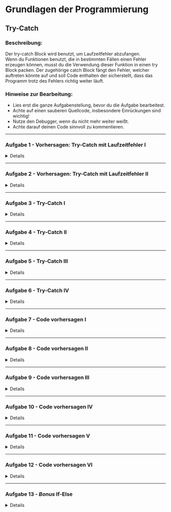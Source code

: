 
# Grundlagen der Programmierung
## Try-Catch



### Beschreibung:
Der try-catch Block wird benutzt, um Laufzeitfehler abzufangen.  
Wenn du Funktionen benutzt, die in bestimmten Fällen einen Fehler erzeugen können, 
musst du die Verwendung dieser Funktion in einen try Block packen. 
Der zugehörige catch Block fängt den Fehler, welcher auftreten könnte auf 
und soll Code enthalten der sicherstellt, 
dass das Programm trotz des Fehlers richtig weiter läuft.


### Hinweise zur Bearbeitung:
- Lies erst die ganze Aufgabenstellung, bevor du die Aufgabe bearbeitest.
- Achte auf einen sauberen Quellcode, insbesondere Einrückungen sind wichtig!
- Nutze den Debugger, wenn du nicht mehr weiter weißt.
- Achte darauf deinen Code sinnvoll zu kommentieren.

---
### Aufgabe 1 - Vorhersagen: Try-Catch mit Laufzeitfehler I

<details>

In dieser Aufgabe bekommst du Code gegeben, in dem ein try-catch Block verwendet wird.  
Es geht dabei um die Buchung von Sitzplätzen in einem Flugzeug.

Schau dir den Codeausschnitt an.
- Was wird hier ausgegeben?

Notiere dir deine Antwort. (z.B. in einem Kommentar)  
Führe dann den Code aus.
- Wird das ausgegeben, was du dir notiert hast?

```kotlin
var availableSeats = 6

fun main() {
    try {
        reserveSeats(8)
    } catch (e: Exception) {
        println("Es sind leider nicht mehr genug Sitzplätze verfügbar.")
    }
}

fun reserveSeats(numberOfSeats: Int) {
    println("Es wird überprüft, ob noch " + numberOfSeats + " Sitzeplätze verfügbar sind...")
    if (numberOfSeats > availableSeats) {
        throw Exception("not enough available seats left")
    } else {
        availableSeats = availableSeats - numberOfSeats
        println("Die Sitzplätze wurden erfolgreich gebucht!")
    }
}
```

> Hinweis: Eine Variable muss nicht zwingend innerhalb einer Funktion angelegt werden, 
sie kann auch außerhalb angelegt werden. 

**Modul für die Aufgabe:** *Aufgabe1*  
**Datei für die Aufgabe:** *1_TextAbgabe.kt*

</details>

---
### Aufgabe 2 - Vorhersagen: Try-Catch mit Laufzeitfehler II

<details>

In dieser Aufgabe bekommst du Code gegeben, in dem ein try-catch Block verwendet wird.  
Hier geht es um das Bestellen von Schuhen und was passiert, wenn keine Schuhe mehr da sind.

Schau dir den Codeausschnitt an.
- Was wird hier ausgegeben?

Notiere dir deine Antwort. (z.B. in einem Kommentar)  
Führe dann den Code aus.
- Wird das ausgegeben, was du dir notiert hast?

```kotlin
var numberOfShoes = 0

fun main() {
    try {
        orderShoes()
    } catch (e: Exception) {
        println("Diese Schuhe sind leider ausverkauft")
    }
}

fun orderShoes() {
    println("Es wird überprüft ob die Schuhe noch vorrätig sind...")
    if (numberOfShoes > 0) {
        println("Die Schuhe wurden bestellt")
        numberOfShoes = numberOfShoes - 1
    } else {
        throw Exception("no shoes available")
    }
}
```

**Modul für die Aufgabe:** *Aufgabe2*  
**Datei für die Aufgabe:** *2_TextAbgabe.kt*

</details>

---

### Aufgabe 3 - Try-Catch I

<details>

In dieser Aufgabe ist eine Funktion `buyItem()` gegeben, mit der ein Kunde ein Produkt kaufen kann.  
Diese erzeugt einen Fehler, falls das Produkt nicht mehr vorhanden ist.  
In diesem Beispiel erzeugt die Funktion immer einen Laufzeitfehler.

Deine Aufgabe ist es den erzeugten Laufzeitfehler aufzufangen, indem du den Funktionsaufruf `buyItem()` in der `main()` in einen Try-Block packst.  
Erstelle dazu einen Catch-Block mit dem Parameter `e: Exception`.
Im Catch-Block soll jetzt mit der println()-Funktion der Text `Ein Fehler ist aufgetreten: ` zusammen mit der Exception `e` ausgegeben werden.  
Am Ende sollte auf der Konsole also stehen:

```
Ein Fehler ist aufgetreten: item not in stock exception
```

**Modul für die Aufgabe:** *Aufgabe3*  
**Datei für die Aufgabe:** *1_TryCatch.kt*

</details>

---

### Aufgabe 4 - Try-Catch II

<details>

In dieser Aufgabe ist eine Liste `numbers` mit 4 Elementen vorgegeben.  
Darunter versuchen wir der Variable `number` das 10. Element aus der Liste zu geben.
Das geht nicht, da wir in der Liste nur 4 Elemente haben.
Das heißt, es wird ein Laufzeitfehler erzeugt.

Deine Aufgabe ist es nicht den Fehler zu beheben, sondern nur ihn aufzufangen. 
Schreibe einen Try-Catch-Block, der diesen Fehler auffängt. 
Dabei soll eine Fehlermeldung (denk dir eine Fehlermeldung aus) mit der println()-Funktion in der Konsole ausgegeben werden 
und der Wert der Variable `number` soll auf `-1` gesetzt werden.

**Modul für die Aufgabe:** *Aufgabe4*  
**Datei für die Aufgabe:** *2_TryCatch.kt*

</details>

---

### Aufgabe 5 - Try-Catch III

<details>

In dieser Aufgabe ist die Funktion `divideByZero(number: Int)` gegeben.
Die Funktion teilt die gegebene Zahl durch 0. 
In der Mathematik können wir aber keine Zahl durch 0 teilen, deswegen erzeugt die Funktion 
einen Laufzeitfehler.

Deine Aufgabe ist es, die Funktion `divideByZero()` aufzurufen 
und den erzeugten Laufzeitfehler mit einem Try-Catch-Block abzufangen.

**Modul für die Aufgabe:** *Aufgabe5*  
**Datei für die Aufgabe:** *3_TryCatch.kt*

</details>

---

### Aufgabe 6 - Try-Catch IV

<details>

Wir wollen einen Türsteher simulieren, der Personen unter 18 nicht in einen Club lässt.

Befolge dazu folgende Schritte:

1. Das Alter einer Person wird über die Konsole mit readln() eingelesen.
2. Dann wird ein Try-Catch-Block erstellt, indem wir die Eingabe versuchen 
zu einem Integer zu konvertieren. Hier kann ein Laufzeitfehler erzeugt werden.
3. Im Catch-Block geben wir eine geeignete Fehlermeldung aus, wenn ein Laufzeitfehler entsteht.
4. Im Try-Block geben wir: `Willkommen, hier ist dein Bier, let's party!` in der Konsole aus,
wenn das Alter größer oder gleich 18 ist.  
Ansonsten geben wir: `Sorry, kein Einlass zur Party. Ist ab 18.` in der Konsole aus.


Probier dann dein Programm aus.  
Lass es ein paar Mal laufen und gib dann über die
Konsole verschiedene Alter ein.  
Macht der Türsteher seinen Job?  
Was passiert, wenn du keine Zahl, sondern Buchstaben in der Konsole eingibst?

**Modul für die Aufgabe:** *Aufgabe6*  
**Datei für die Aufgabe:** *4_TryCatch.kt*


</details>

---

### Aufgabe 7 - Code vorhersagen I

<details>

Guckt euch den gegebenen Code an und beschreibt was in der Konsole ausgegeben wird.

````
fun main() {ㅤ
    val sunnyDay: Boolean = true
    val rainy: Boolean = falseㅤ
    if (sunnyDay) {ㅤㅤㅤㅤㅤㅤ
        if (!rainy) {ㅤ
            println("Heute fahre ich zum See")
        }ㅤ
    }else {ㅤ
        println("Heute bleibe ich zu Hause")
    }ㅤ
}ㅤ
ㅤ
````

**Modul für die Aufgabe:** *Aufgabe7-12*  
**Datei für die Aufgabe:** *Aufgabe7.kt*

</details>

---

### Aufgabe 8 - Code vorhersagen II

<details>

Guckt euch den gegebenen Code an und beschreibt was in der Konsole ausgegeben wird.

```kotlin
fun main() {ㅤㅤ
    val uhrzeit: Int = 7ㅤㅤ
    val arbeitstag: Boolean = trueㅤㅤ
    val regen: Boolean = falseㅤㅤ
    if (uhrzeit>=6) {ㅤㅤ
        println("Der Wecker klingelt")ㅤㅤ
        if (!arbeitstag) {ㅤㅤ
            println("Ich bleibe einfach liegen")ㅤㅤ
        } else {ㅤㅤ
            println("Ich mache mich für den Tag bereit")ㅤㅤ
            if (regen) {ㅤㅤ
                println("Ich fahre mit dem Auto")ㅤㅤ
            }else {ㅤㅤ
                println("Heute nehme ich das Fahrrad")
            }ㅤㅤ
        }ㅤㅤ
    }ㅤㅤ
}
```

**Modul für die Aufgabe:** *Aufgabe7-12*  
**Datei für die Aufgabe:** *Aufgabe8.kt*

</details>

---

### Aufgabe 9 - Code vorhersagen III

<details>

Guckt euch den gegebenen Code an und beschreibt was in der Konsole ausgegeben wird.

```kotlin
fun main() {ㅤㅤ
    val tiere: List<String> = listOf("Katze", "Giraffe", "Orca", "Bär" )ㅤㅤ
    when(tiere[2]) {ㅤㅤ
        "Katze" -> println("Löwe wird mit ${"Löwe".length} Buchstaben geschrieben")ㅤㅤ
        "Giraffe" -> println("Giraffe wird mit ${"Giraffe".length} Buchstaben geschrieben")ㅤㅤ
        "Orca" -> println("Orca wird mit ${"Orca".length} Buchstaben geschrieben")ㅤㅤ
        "Bär" -> println("Bär wird mit ${"Bär".length} Buchstaben geschrieben")ㅤㅤ
    }
}
```

**Modul für die Aufgabe:** *Aufgabe7-12*  
**Datei für die Aufgabe:** *Aufgabe9.kt*

</details>

---

### Aufgabe 10 - Code vorhersagen IV

<details>

Guckt euch den gegebenen Code an und beschreibt was in der Konsole ausgegeben wird.

```kotlin
fun main() {ㅤㅤ
    elementInListe("The Wire")ㅤㅤ
    elementInListe("Breaking Bad")ㅤㅤ
    elementInListe("The Office")ㅤㅤ
}

fun elementInListe(element: String) {ㅤㅤ
    val serien: List<String> = listOf("Game of Thrones", "How i Met your Mother", "Breaking Bad", "Stranger Things")ㅤㅤ
    val serieInListe = serien.contains(element)ㅤㅤ
    if(serieInListe) {ㅤㅤ
        println("Die Serie $element befindet sich in der Liste")
    }else{ㅤㅤ
        println("Die Serie $element befindet sich nicht in der Liste")
    }ㅤㅤ
}
```

**Modul für die Aufgabe:** *Aufgabe7-12*  
**Datei für die Aufgabe:** *Aufgabe10.kt*

</details>

---

### Aufgabe 11 - Code vorhersagen V

<details>

Guckt euch den gegebenen Code an und beschreibt was in der Konsole ausgegeben wird.

```kotlin
fun main() {

    //Kunde 1
    val kunde1Name = "Bruce"ㅤㅤ
    val kunde1Preis = 346ㅤㅤ
    gutscheinBekommen(kunde1Preis, kunde1Name)
ㅤㅤㅤㅤㅤㅤㅤㅤㅤㅤ
    //Kunde2ㅤㅤ
    val kunde2Name = "Tony"ㅤㅤ
    val kunde2Preis = 42ㅤㅤ
    gutscheinBekommen(kunde2Preis, kunde2Name)ㅤㅤ
    
    //Kunde3
    val kunde3Name = "Wanda"ㅤㅤ
    val kunde3Preis = 188ㅤㅤ
    gutscheinBekommen(kunde3Preis, kunde3Name)ㅤㅤ
    
}

fun gutscheinBekommen(preis: Int, name: String) {

    if (preis > 200) {ㅤㅤ
        println("$name bekommt einen Gutschein im Wert von 20€")
    } else if (preis > 100) {ㅤㅤ
        println("$name bekommt einen Gutschein im Wert von 10€")
    } else if (preis > 50) {ㅤㅤ
        println("$name bekommt einen Gutschein im Wert von 5€")
    } else{ㅤㅤ
        println("$name bekommt keinen Gutschein")
    }ㅤㅤ
}
```

**Modul für die Aufgabe:** *Aufgabe7-12*  
**Datei für die Aufgabe:** *Aufgabe11.kt*

</details>

---

### Aufgabe 12 - Code vorhersagen VI

<details>

In dem gegebenen Code soll eine Ampelschaltung simuliert werden. Die Logik für die Schaltung liegt in der Funktion ampel(), die in der main()-Funktion nur aufgerufen wird. Guckt euch den gegebenen Code an und beschreibt was in der Konsole ausgegeben wird.


```kotlin
fun main () {ㅤㅤ
    var ampelPhase = "Grün"ㅤㅤ
    ampelPhase = ampel(ampelPhase)ㅤㅤ
    ampelPhase = ampel(ampelPhase)ㅤㅤ
    ampel(ampelPhase)ㅤㅤ
}

fun ampel(phase: String): String {ㅤㅤ
    var neuePhase: String = phase
    when(phase) {ㅤㅤ
        "Grün" -> {ㅤㅤ
            println("Die Ampel leuchtet grün, also dürfen die Autos jetzt fahren")ㅤㅤ
            neuePhase = "Gelb"ㅤㅤ
        }
        "Gelb" -> {ㅤㅤ
            println("Die Ampel leuchtet gelb, also müssen die Autos sich zum Anhalten bereit machen")
            neuePhase = "Rot"
        }
        "Rot" -> {
            println("Die Ampel leuchtet rot, also müssen die Autos warten")
            neuePhase = "Grün"
        }
    }ㅤㅤㅤㅤㅤㅤ
    return neuePhase
}
```

**Modul für die Aufgabe:** *Aufgabe7-12*  
**Datei für die Aufgabe:** *Aufgabe12.kt*

</details>

---

### Aufgabe 13 - _Bonus_ If-Else

<details>

Schreibe jetzt ein kleines Programm, dass ein simples Würfelspiel darstellen soll. Es sollen zwei Würfel geworfen werden und die Ergebnisse miteinander verglichen werden. Jeder Würfel gehört zu einem Spieler und je nachdem wer die höhere Zahl geworfen hat soll in der Konsole ein anderer Text ausgegeben werden:

- Spieler1 gewinnt: Spieler1 hat mit *Augenzahl* gegenüber Spieler2 mit *Augenzahl* gewonnen.
- Unentschieden: Beiden Spieler haben eine *Augenzahl* gewürfelt.
- Spieler2 gewinnt: Spieler2 hat mit *Augenzahl* gegenüber Spieler1 mit *Augenzahl* gewonnen.


**Modul für die Aufgabe:** *Aufgabe13*  
**Datei für die Aufgabe:** *Aufgabe13.kt*

</details>

